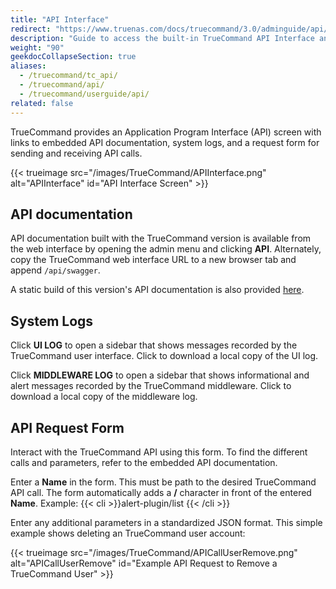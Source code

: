 ```yaml
---
title: "API Interface"
redirect: "https://www.truenas.com/docs/truecommand/3.0/adminguide/api/"
description: "Guide to access the built-in TrueCommand API Interface and link to a static API documentation copy."
weight: "90"
geekdocCollapseSection: true
aliases:
  - /truecommand/tc_api/
  - /truecommand/api/
  - /truecommand/userguide/api/
related: false
---
```


TrueCommand provides an Application Program Interface (API) screen with links to embedded API documentation, system logs, and a request form for sending and receiving API calls.

{{< trueimage src="/images/TrueCommand/APIInterface.png" alt="APIInterface" id="API Interface Screen" >}}

## API documentation

API documentation built with the TrueCommand version is available from the web interface by opening the admin menu and clicking **API**.
Alternately, copy the TrueCommand web interface URL to a new browser tab and append `/api/swagger`.

A static build of this version's API documentation is also provided [here](/api/tc_rest_api.html).

## System Logs

Click <span class="iconify" data-icon="mdi:file-document-outline"></span> **UI LOG** to open a sidebar that shows messages recorded by the TrueCommand user interface.
Click <span class="iconify" data-icon="mdi:download"></span> to download a local copy of the UI log.

Click <span class="iconify" data-icon="mdi:file-document-outline"></span> **MIDDLEWARE LOG** to open a sidebar that shows informational and alert messages recorded by the TrueCommand middleware.
Click <span class="iconify" data-icon="mdi:download"></span> to download a local copy of the middleware log.

## API Request Form

Interact with the TrueCommand API using this form.
To find the different calls and parameters, refer to the embedded API documentation.

Enter a **Name** in the form.
This must be path to the desired TrueCommand API call.
The form automatically adds a **/** character in front of the entered **Name**.
Example: {{< cli >}}alert-plugin/list {{< /cli >}}

Enter any additional parameters in a standardized JSON format.
This simple example shows deleting an TrueCommand user account:

{{< trueimage src="/images/TrueCommand/APICallUserRemove.png" alt="APICallUserRemove" id="Example API Request to Remove a TrueCommand User" >}}
